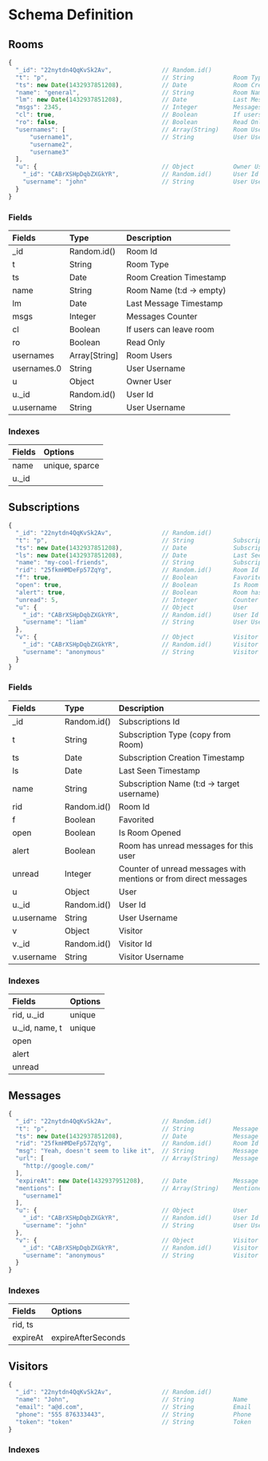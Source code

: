 # Schema Definition

## Rooms

```js
{
  "_id": "22nytdn4QqKvSk2Av",              // Random.id()
  "t": "p",                                // String           Room Type: c = chanel, d = direct, p (change to g) = group, v = visitor
  "ts": new Date(1432937851208),           // Date             Room Creation Timestamp
  "name": "general",                       // String           Room Name (t:d -> empty)
  "lm": new Date(1432937851208),           // Date             Last Message Timestamp
  "msgs": 2345,                            // Integer          Messages Counter
  "cl": true,                              // Boolean          If users can leave room
  "ro": false,                             // Boolean          Read Only
  "usernames": [                           // Array(String)    Room Users
      "username1",                         // String           User Username
      "username2",
      "username3"
  ],
  "u": {                                   // Object           Owner User
    "_id": "CABrXSHpDqbZXGkYR",            // Random.id()      User Id
    "username": "john"                     // String           User Username
  }
}
```

### Fields

Fields          | Type               | Description
:-------------- | :----------------- | :------------------------
_id             | Random.id()        | Room Id
t               | String             | Room Type
ts              | Date               | Room Creation Timestamp
name            | String             | Room Name (t:d -> empty)
lm              | Date               | Last Message Timestamp
msgs            | Integer            | Messages Counter
cl              | Boolean            | If users can leave room
ro              | Boolean            | Read Only
usernames       | Array[String]      | Room Users
usernames.0     | String             | User Username
u               | Object             | Owner User
u._id           | Random.id()        | User Id
u.username      | String             | User Username

### Indexes

Fields          | Options
:-------------- | :-----------------
name            | unique, sparce
u._id           |

## Subscriptions

```js
{
  "_id": "22nytdn4QqKvSk2Av",              // Random.id()
  "t": "p",                                // String           Subscription Type (copy from Room)
  "ts": new Date(1432937851208),           // Date             Subscription Creation Timestamp
  "ls": new Date(1432937851208),           // Date             Last Seen Timestamp
  "name": "my-cool-friends",               // String           Subscription Name (t:d -> target username)
  "rid": "25fkmHMDeFp57ZqYg",              // Random.id()      Room Id
  "f": true,                               // Boolean          Favorited
  "open": true,                            // Boolean          Is Room Opened
  "alert": true,                           // Boolean          Room has unread messages for this user
  "unread": 5,                             // Integer          Counter of unread messages with mentions or from direct messages
  "u": {                                   // Object           User
    "_id": "CABrXSHpDqbZXGkYR",            // Random.id()      User Id
    "username": "liam"                     // String           User Username
  },
  "v": {                                   // Object           Visitor
    "_id": "CABrXSHpDqbZXGkYR",            // Random.id()      Visitor Id
    "username": "anonymous"                // String           Visitor Username
  }
}
```

### Fields

Fields          | Type               | Description
:-------------- | :----------------- | :-----------------------------------------------------------------
_id             | Random.id()        | Subscriptions Id
t               | String             | Subscription Type (copy from Room)
ts              | Date               | Subscription Creation Timestamp
ls              | Date               | Last Seen Timestamp
name            | String             | Subscription Name (t:d -> target username)
rid             | Random.id()        | Room Id
f               | Boolean            | Favorited
open            | Boolean            | Is Room Opened
alert           | Boolean            | Room has unread messages for this user
unread          | Integer            | Counter of unread messages with mentions or from direct messages
u               | Object             | User
u._id           | Random.id()        | User Id
u.username      | String             | User Username
v               | Object             | Visitor
v._id           | Random.id()        | Visitor Id
v.username      | String             | Visitor Username

### Indexes

Fields          | Options
:-------------- | :-----------------
rid, u._id      | unique
u._id, name, t  | unique
open            |
alert           |
unread          |

## Messages

```js
{
  "_id": "22nytdn4QqKvSk2Av",              // Random.id()
  "t": "p",                                // String           Message Type
  "ts": new Date(1432937851208),           // Date             Message Creation Timestamp
  "rid": "25fkmHMDeFp57ZqYg",              // Random.id()      Room Id
  "msg": "Yeah, doesn't seem to like it",  // String           Message Body
  "url": [                                 // Array(String)    Message URLs
    "http://google.com/"
  ],
  "expireAt": new Date(1432937951208),     // Date             Message auto-delete trigger
  "mentions": [                            // Array(String)    Mentioned Usernames
    "username1"
  ],
  "u": {                                   // Object           User
    "_id": "CABrXSHpDqbZXGkYR",            // Random.id()      User Id
    "username": "john"                     // String           User Username
  },
  "v": {                                   // Object           Visitor
    "_id": "CABrXSHpDqbZXGkYR",            // Random.id()      Visitor Id
    "username": "anonymous"                // String           Visitor Username
  }
}
```

### Indexes

Fields          | Options
:-------------- | :-----------------
rid, ts         |
expireAt        | expireAfterSeconds


## Visitors

```js
{
  "_id": "22nytdn4QqKvSk2Av",              // Random.id()
  "name": "John",                          // String           Name
  "email": "a@d.com",                      // String           Email
  "phone": "555 876333443",                // String           Phone
  "token": "token"                         // String           Token
}
```

### Indexes
